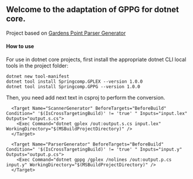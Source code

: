 ## Welcome to the adaptation of GPPG for dotnet core.

Project based on [Gardens Point Parser Generator](http://gppg.codeplex.com/)

#### How to use

For use in dotnet core projects, first install the appropriate dotnet CLI local tools in the project folder:

```
dotnet new tool-manifest
dotnet tool install Springcomp.GPLEX --version 1.0.0
dotnet tool install Springcomp.GPPG --version 1.0.0
```

Then, you need add next text in csproj to perform the conversion.

```
  <Target Name="ScannerGenerator" BeforeTargets="BeforeBuild" Condition=" '$(IsCrossTargetingBuild)' != 'true' " Inputs="input.lex" Outputs="output.s.cs">
    <Exec Command="dotnet gplex /out:output.s.cs input.lex" WorkingDirectory="$(MSBuildProjectDirectory)" />
  </Target>

  <Target Name="ParserGenerator" BeforeTargets="BeforeBuild" Condition=" '$(IsCrossTargetingBuild)' != 'true' " Inputs="input.y" Outputs="output.p.cs">
    <Exec Command="dotnet gppg /gplex /nolines /out:output.p.cs input.y" WorkingDirectory="$(MSBuildProjectDirectory)" />
  </Target>


```
